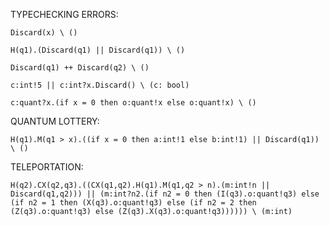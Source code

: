TYPECHECKING ERRORS:

```
Discard(x) \ ()
```

```
H(q1).(Discard(q1) || Discard(q1)) \ ()
```

```
Discard(q1) ++ Discard(q2) \ ()
```

```
c:int!5 || c:int?x.Discard() \ (c: bool)
```

```
c:quant?x.(if x = 0 then o:quant!x else o:quant!x) \ ()
```

QUANTUM LOTTERY:

```
H(q1).M(q1 > x).((if x = 0 then a:int!1 else b:int!1) || Discard(q1)) \ ()
```

TELEPORTATION:

```
H(q2).CX(q2,q3).((CX(q1,q2).H(q1).M(q1,q2 > n).(m:int!n || Discard(q1,q2))) || (m:int?n2.(if n2 = 0 then (I(q3).o:quant!q3) else (if n2 = 1 then (X(q3).o:quant!q3) else (if n2 = 2 then (Z(q3).o:quant!q3) else (Z(q3).X(q3).o:quant!q3)))))) \ (m:int)
```
